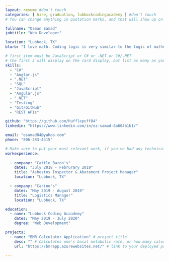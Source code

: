 ```yaml
---
layout: resume #don't touch
categories: [ hire, graduation, lubbockcodingacademy ] #don't touch
# You can change anything in quotation marks, and that will show up on your profile.

fullname: "Osman Samad"
jobtitle: "Web Developer"

location: "Lubbock, TX"
blurb: "I love math. Coding logic is very similar to the logic of mathematical equations. Coding is basically sovling mathematical equations and puzzles which is intriguing to me. I spend a lot of time on my computer, playing strategy video games as well." # Write what you'd like potential employers to know about you, and your story of how you became passionate for coding as a career.

# first item must be JavaScript or C# or .NET or C#/.NET
# the first 3 will display on the card display, but list as many as you want, they will be visible on your hire page
skills:
  - "C#"
  - "Anglar.js"
  - ".NET"
  - "SQL"
  - "JavaScript"
  - "Angular.js"
  - ".NET"
  - "Testing"
  - "Git/GitHub"
  - "REST APIs"

github: "https://github.com/Hufflepuff84"
linkedin: "https://www.linkedin.com/in/oz-samad-8a604b1b1/"

email: "osamad84@yahoo.com"
phone: "806-283-4415"

# Make sure to put your most relevant work, if you've had any technical roles or relevant skills like management, etc. Don't worry about putting every job you've had!
workexperience:
  
  - company: "Cattle Baron's"
    dates: "July 2018 - Februrary 2019"
    title: "Asbestos Inspector & Abatement Project Manager"
    location: "Lubbock, TX"

  - company: "Carino's"
    dates: "May 2019 - August 2019"
    title: "Logistics Manager"
    location: "Lubbock, TX"

education:
  - name: "Lubbock Coding Acaademy"
    dates: "May 2019 - July 2020"
    degree: "Web Development"

projects:
  - name: "BMR Calculator Application" # project title
    desc: "" # Calculates one's basal metabolic rate, or how many calories they need to consumer per day.
    url: "https://bmrapp.azurewebsites.net/" # link to your deployed project

---
```

